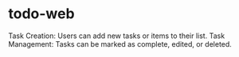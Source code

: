 # todo-web
Task Creation: Users can add new tasks or items to their list. Task Management: Tasks can be marked as complete, edited, or deleted.
